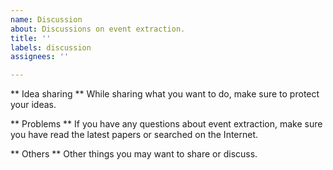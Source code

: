 ```yaml
---
name: Discussion
about: Discussions on event extraction.
title: ''
labels: discussion
assignees: ''

---
```


** Idea sharing **
While sharing what you want to do, make sure to protect your ideas.

** Problems **
If you have any questions about event extraction, make sure you have read the latest papers or searched on the Internet.

** Others **
Other things you may want to share or discuss.
